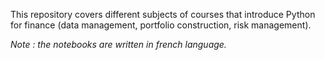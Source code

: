 This repository covers different subjects of courses that introduce Python for finance (data management, portfolio construction, risk management).

*Note : the notebooks are written in french language.*
